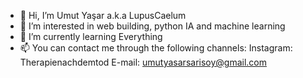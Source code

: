 - 👋 Hi, I’m Umut Yaşar a.k.a LupusCaelum
- 👀 I’m interested in web building, python IA and machine learning
- 🌱 I’m currently learning Everything
- 📫 You can contact me through the following channels:
Instagram: Therapienachdemtod
E-mail: umutyasarsarisoy@gmail.com
